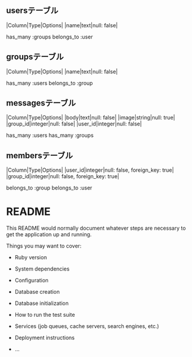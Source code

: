 
## usersテーブル

|Column|Type|Options|
|name|text|null: false|

has_many   :groups
belongs_to :user


## groupsテーブル

|Column|Type|Options|
|name|text|null: false|

has_many   :users
belongs_to :group


## messagesテーブル

|Column|Type|Options|
|body|text|null: false|
|image|string|null: true|
|group_id|integer|null: false|
|user_id|integer|null: false|

has_many   :users
has_many   :groups


## membersテーブル

|Column|Type|Options|
|user_id|integer|null: false, foreign_key: true|
|group_id|integer|null: false, foreign_key: true|

belongs_to :group
belongs_to :user





# README

This README would normally document whatever steps are necessary to get the
application up and running.

Things you may want to cover:

* Ruby version

* System dependencies

* Configuration

* Database creation

* Database initialization

* How to run the test suite

* Services (job queues, cache servers, search engines, etc.)

* Deployment instructions

* ...
